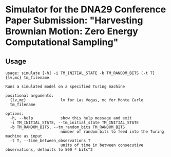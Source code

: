 # Simulator for the DNA29 Conference Paper Submission: "Harvesting Brownian Motion: Zero Energy Computational Sampling"

## Usage
```
usage: simulate [-h] -i TM_INITIAL_STATE -b TM_RANDOM_BITS [-t T] {lv,mc} tm_filename

Runs a simulated model on a specified Turing machine

positional arguments:
  {lv,mc}               lv for Las Vegas, mc for Monte Carlo
  tm_filename

options:
  -h, --help            show this help message and exit
  -i TM_INITIAL_STATE, --tm_initial_state TM_INITIAL_STATE
  -b TM_RANDOM_BITS, --tm_random_bits TM_RANDOM_BITS
                        number of random bits to feed into the Turing machine as input
  -t T, --time_between_observations T
                        units of time in between consecutive observations, defaults to 500 * bits^2
```
